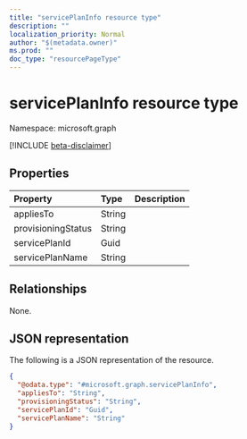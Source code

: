 ```yaml
---
title: "servicePlanInfo resource type"
description: ""
localization_priority: Normal
author: "$(metadata.owner)"
ms.prod: ""
doc_type: "resourcePageType"
---
```


# servicePlanInfo resource type

Namespace: microsoft.graph

[!INCLUDE [beta-disclaimer](../../includes/beta-disclaimer.md)]

## Properties

| Property           | Type   | Description |
| :----------------- | :----- | :---------- |
| appliesTo          | String |             |
| provisioningStatus | String |             |
| servicePlanId      | Guid   |             |
| servicePlanName    | String |             |

## Relationships

None.

## JSON representation

The following is a JSON representation of the resource.

<!-- {
  "blockType": "resource",
  "@odata.type": "microsoft.graph.servicePlanInfo",
}
-->

```json
{
  "@odata.type": "#microsoft.graph.servicePlanInfo",
  "appliesTo": "String",
  "provisioningStatus": "String",
  "servicePlanId": "Guid",
  "servicePlanName": "String"
}
```
